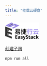 ```yaml
---
title: "挂载云硬盘"
---
```


![avatar](../images/logo.png)

[创建子网](../../network/create.zh-CN.md)

```
npm run all
```

